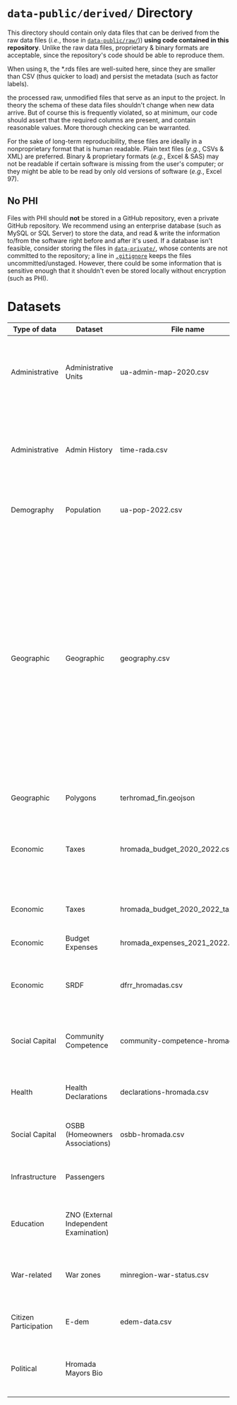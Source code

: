 # `data-public/derived/` Directory

This directory should contain only data files that can be derived from the raw data files (*i.e.*, those in [`data-public/raw/`](../../data-public/raw/))) **using code contained in this repository**. Unlike the raw data files, proprietary & binary formats are acceptable, since the repository's code should be able to reproduce them.

When using `R`, the \*.rds files are well-suited here, since they are smaller than CSV (thus quicker to load) and persist the metadata (such as factor labels).

the processed raw, unmodified files that serve as an input to the project. In theory the schema of these data files shouldn't change when new data arrive. But of course this is frequently violated, so at minimum, our code should assert that the required columns are present, and contain reasonable values. More thorough checking can be warranted.

For the sake of long-term reproducibility, these files are ideally in a nonproprietary format that is human readable. Plain text files (*e.g.*, CSVs & XML) are preferred. Binary & proprietary formats (*e.g.*, Excel & SAS) may not be readable if certain software is missing from the user's computer; or they might be able to be read by only old versions of software (*e.g.*, Excel 97).

## No PHI

Files with PHI should **not** be stored in a GitHub repository, even a private GitHub repository. We recommend using an enterprise database (such as MySQL or SQL Server) to store the data, and read & write the information to/from the software right before and after it's used. If a database isn't feasible, consider storing the files in [`data-private/`](../../data-private/), whose contents are not committed to the repository; a line in [`.gitignore`](../../.gitignore) keeps the files uncommitted/unstaged. However, there could be some information that is sensitive enough that it shouldn't even be stored locally without encryption (such as PHI).

# Datasets

| Type of data   | Dataset | File name | Description       | Script | Source |
|--------------|--------------|--------------|---------------------|--------------|---------|
| Administrative  | Administrative Units                   | ua-admin-map-2020.csv | Relationship among multiple administrative levels (settlement, rada, hromada, raion, oblast, region) | `./manipulation/ellis-ua-admin.R` | Old and new State classifier of objects of the administrative and territorial system of Ukraine  |
| Administrative | Admin History                          |   time-rada.csv | Composition of hromadas (what radas comprise it) at every point in time when such composition changed, from 2014 to 2020 | `./manipulation/ellis-rada-hromada.R` | |
| Demography     | Population                             |     ua-pop-2022.csv | Population counts at the level of hromada (total and urban)  | `./manipulation/ellis-demography.R`           | State Statistics Service of Ukraine |
| Geographic | Geographic | geography.csv | Main spatial features of hromadas: area, coordinates of hromada center, travel time to oblast center, mountain hromadas, distance from hromada centers to the nearest point of the border with Russia, Russia or Belarus, or the EU; hromadas within 30 km of the sea/30 km of the border/30 km of the border with Russia and Belarus; hromadas within 15 km of international roads and national roads | `./manipulation/ellis-geography.R` |    |
| Geographic | Polygons | terhromad_fin.geojson | Spatial poligons of hromadas | | |
| Economic       | Taxes                            |   hromada_budget_2020_2022.csv | grouped taxes at the hromada level, their share in own revenue, change for ---, and year-on-year change for different periods of 2020-2022 | `./manipulation/ellis-budget.R` | OpenBudget |
| Economic | Taxes |  hromada_budget_2020_2022_taxes.xlsx | Individual tax revenues from Jan 2020 to Aug 2022 | `./manipulation/ellis-budget-2020-2022.R` | OpenBudget |
|Economic|Budget Expenses|hromada_expenses_2021_2022.xlsx|Budget expenses for 2021-2022 |ellis-expenses-2020-2022.R  |OpenBudget
| Economic               | SRDF |dfrr_hromadas.csv | Data on cost of the projects financed by the State Regional Development Fund | `./manipulation/ellis-dfrr.R` | Request to Ministry of Regional Development |
| Social Capital               | Community Competence | community-competence-hromada.csv | Number of youth centers, youth councils and centers for entrepreneurial support | `./manipulation/ellis-community-competence.R` |   |
| Health               | Health Declarations | declarations-hromada.csv | Number of declarations with health facilities as of February 2022 | `./manipulation/ellis-health.R` |     |
| Social Capital | OSBB (Homeowners Associations)| osbb-hromada.csv | Number of homeowners associations in 2015-2020 | `./manipulation/ellis-osbb.R`|  |
| Infrastructure | Passengers                             |                       | Number of passengers arriving at hromada railway stations in 2021 | `./manipulation/ellis-uz.R`                 |
|  Education              | ZNO (External Independent Examination) |                       | Mean scores of ZNO (standardized test) for main subjects                                                                                                                                                                                                                                                                                                                                               | `./manipulation/ellis-zno.R`                  |
| War-related | War zones |minregion-war-status.csv| Statuses of the war zone/occupation according to the Ministry of Reintegration  | `./manipulation/ellis-war-status.R` |Ministry of Reintegration |
| Citizen Participation | E-dem |edem-data.csv | Form of electronic participation in hromadas | `./manipulation/ellis-edem.R` | Scrapped from e-dem.ua |
| Political               | Hromada Mayors Bio |                       | Information on mayor of hromadas that were elected in 2020 local elections | `./manipulation/ellis-mayors.R` |
